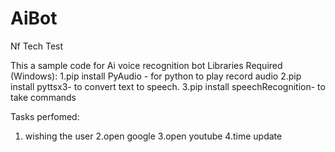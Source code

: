 # AiBot
Nf Tech Test

This a sample code for Ai voice recognition bot
Libraries Required (Windows):
1.pip install PyAudio - for python to play record audio
2.pip install pyttsx3-  to convert text to speech.
3.pip install speechRecognition- to take commands


Tasks perfomed:
1. wishing the user
2.open google
3.open youtube
4.time update
